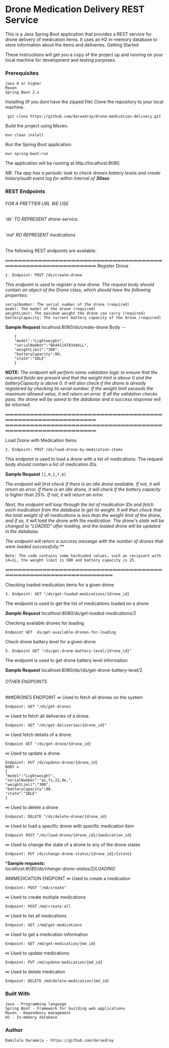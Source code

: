 # Drone Medication Delivery REST Service

This is a Java Spring Boot application that provides a REST service for drone delivery of medication items. It uses an H2 in-memory database to store information about the items and deliveries.
Getting Started

These instructions will get you a copy of the project up and running on your local machine for development and testing purposes.

### Prerequisites

    Java 8 or higher
    Maven
    Spring Boot 2.x

Installing (If you dont have the zipped file)
Clone the repository to your local machine.

     git clone https://github.com/daraxdray/drone-medication-delivery.git


Build the project using Maven.

    mvn clean install

Run the Spring Boot application.

    mvn spring-boot:run

The application will be running at http://localhost:8080.

_NB: The app has a periodic task to check drones battery levels and create history/audit event log for within interval of **30sec**_

### REST Endpoints

###### FOR A PRETTIER URL WE USE

###### 'ds' TO REPRESENT drone-service.

###### 'md' RO REPRESENT medications


The following REST endpoints are available:

∞∞∞∞∞∞∞∞∞∞∞∞∞∞∞∞∞∞∞∞∞∞∞∞∞∞∞∞∞∞∞∞∞∞∞∞∞∞∞∞∞∞∞∞∞∞∞∞∞∞∞∞∞∞∞∞∞∞∞∞
Register Drone

    1. Endpoint: POST /ds/create-drone

_This endpoint is used to register a new drone. The request body should contain an object of the Drone class, which should have the following properties:_

    serialNumber: The serial number of the drone (required)
    model: The model of the drone (required)
    weightLimit: The maximum weight the drone can carry (required)
    batteryCapacity: The current battery capacity of the drone (required)

**Sample Request**  localhost:8080/ds/create-drone
Body --

        {
        "model":"Lightweight",
        "serialNumber":"Be441147834deLL",
        "weightLimit":"300",
        "batteryCapacity":80,
        "state":"IDLE"
        }

**NOTE:** _The endpoint will perform some validation logic to ensure that the required fields are present and that the weight limit is above 0 and the batteryCapacity is above 0. It will also check if the drone is already registered by checking its serial number. If the weight limit exceeds the maximum allowed value, it will return an error. If all the validation checks pass, the drone will be saved to the database and a success response will be returned._

∞∞∞∞∞∞∞∞∞∞∞∞∞∞∞∞∞∞∞∞∞∞∞∞∞∞∞∞∞∞∞∞∞∞∞∞∞∞∞∞∞∞∞∞∞∞∞∞∞∞∞∞∞∞∞∞∞∞∞∞
∞∞∞∞∞∞∞∞∞∞∞∞∞∞∞∞∞∞∞∞∞∞∞∞∞∞∞∞∞∞∞∞∞∞∞∞∞∞∞∞∞∞∞∞∞∞∞∞∞∞∞∞∞∞∞∞∞∞∞∞

Load Drone with Medication Items

    2. Endpoint: POST /ds/load-drone-by-medication-items


This endpoint is used to load a drone with a list of medications. The request body should contain a list of medication IDs.

**Sample Request**
`[1,9,1,7,6]`


_The endpoint will first check if there is an idle drone available. If not, it will return an error. If there is an idle drone, it will check if the battery capacity is higher than 25%. If not, it will return an error._

_Next, the endpoint will loop through the list of medication IDs and fetch each medication from the database to get its weight. It will then check that the total weight of all medications is less than the weight limit of the drone, and if so, it will load the drone with the medication. The drone's state will be changed to "LOADED" after loading, and the loaded drone will be updated in the database._

_The endpoint will return a success message with the number of drones that were loaded successfully.**_

    Note: The code contains some hardcoded values, such as recipient with id=1L, the weight limit is 500 and battery capacity is 25.

∞∞∞∞∞∞∞∞∞∞∞∞∞∞∞∞∞∞∞∞∞∞∞∞∞∞∞∞∞∞∞∞∞∞∞∞∞∞∞∞∞∞∞∞∞∞∞∞∞∞∞∞∞∞∞∞∞∞∞∞∞∞∞∞


Checking loaded medication items for a given drone

    3. Endpoint: GET "/ds/get-loaded-medications/{drone_id}

The endpoint is used to get the list of medications loaded on a drone.

_**Sample Request** localhost:8080/ds/get-loaded-medications/2_


Checking available drones for loading

    Endpoint GET  ds/get-available-drones-for-loading


Check drone battery level for a given drone

    5. Endpoint GET "/ds/get-drone-battery-level/{drone_id}"

The endpoint is used to get drone battery level information.

**Sample Request** localhost:8080/ds//ds/get-drone-battery-level/2





###### OTHER ENDPOINTS
###DRONES ENDPOINT
∞ Used to fetch all drones on the system

    Endpoint: GET "/ds/get-drones

∞   Used to fetch all deliveries of a drone.

    Endpoint: GET "/ds/get-deliveries/{drone_id}"

∞ Used fetch details of a drone.

    Endpoint GET "/ds/get-drone/{drone_id}

∞ Used to update a drone.

    Endpoint: PUT /ds/update-drone/{drone_id}
    BODY =
    {
    "model":"Lightweight",
    "serialNumber":"as,fs,22,de,",
    "weightLimit":"300",
    "batteryCapacity":80,
    "state":"IDLE"
    }

∞ Used to delete a drone

    Endpoint: DELETE "/ds/delete-drone/{drone_id}

∞ Used to load a specific drone with specific medication item

    Endpoint POST "/ds/load-drone/{drone_id}/{medication_id}

∞ Used to change the state of a drone to  any of the drone states

    Endpoint: PUT /ds/change-drone-status/{drone_id}/{state}

***Sample requests:**  
_localhost:8080/ds/change-drone-status/2/LOADING_


###MEDICATION ENDPOINT
∞ Used to create a medication

    Endpoint: POST "/md/create"

∞ Used to create multiple medications

    Endpoint: POST /md/create-all

∞ Used to list all medications

    Endpoint: GET //md/get-medications

∞ Used to get a medication information

    Endpoint: GET /md/get-medication/{md_id}

∞ Used to update medications

    Endpoint: PUT /md/update-medication/{md_id}

∞ Used to delete medication

    Endpoint: DELETE /md/delete-medication/{md_id}


### Built With

    Java - Programming language
    Spring Boot - Framework for building web applications
    Maven - Dependency management
    H2 - In-memory database

### Author

    Damilola Daramola - https://github.com/daraxdray


